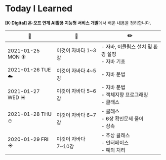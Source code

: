 # Today I Learned

**[K-Digital] 온·오프 연계 AI활용 지능형 서비스 개발**에서 배운 내용을 정리합니다.



| :calendar:               | :book:               | :pencil2:                                            |
| ------------------------ | -------------------- | ---------------------------------------------------- |
| 2021-01-25 MON​ :sunny:   | 이것이 자바다 1~3강  | - 자바, 이클립스 설치 및 환경 설정<br />- 자바 기초  |
| 2021-01-26 TUE :cloud:   | 이것이 자바다 4~5강  | - 자바 문법                                          |
| 2021-01-27 WED :sunny:   | 이것이 자바다 5~6강  | - 자바 문법<br />- 객체지향 프로그래밍<br />- 클래스 |
| 2021-01-28 THU :snowman: | 이것이 자바다 6~7강  | - 클래스<br />- 6장 확인문제 풀이<br />- 상속        |
| 2020-01-29 FRI :sunny:   | 이것이 자바다 7~10강 | - 추상 클래스<br />- 인터페이스<br />- 예외 처리     |
